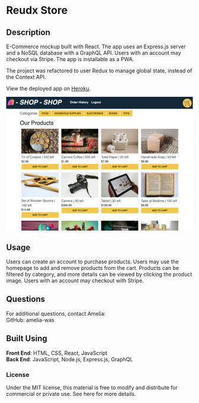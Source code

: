 # Reudx Store

## Description

E-Commerce mockup built with React. The app uses an Express.js server and a NoSQL database with a GraphQL API. Users with an account may checkout via Stripe. The app is installable as a PWA.

The project was refactored to user Redux to manage global state, instead of the Context API.

View the deployed app on [Heroku](https://peaceful-earth-88980.herokuapp.com/).

![Redux Store Screenshot](./img/app-screenshot.png)

## Usage
Users can create an account to purchase products. Users may use the homepage to add and remove products from the cart. Products can be filtered by category, and more details can be viewed by clicking the product image. Users with an account may checkout with Stripe.  

## Questions
For additional questions, contact Amelia:  
GitHub: amelia-was

## Built Using

**Front End**: HTML, CSS, React, JavaScript  
**Back End**: JavaScript, Node.js, Express.js, GraphQL

### License
Under the MIT license, this material is free to modify and distribute for commercial or private use. See here for more details.
